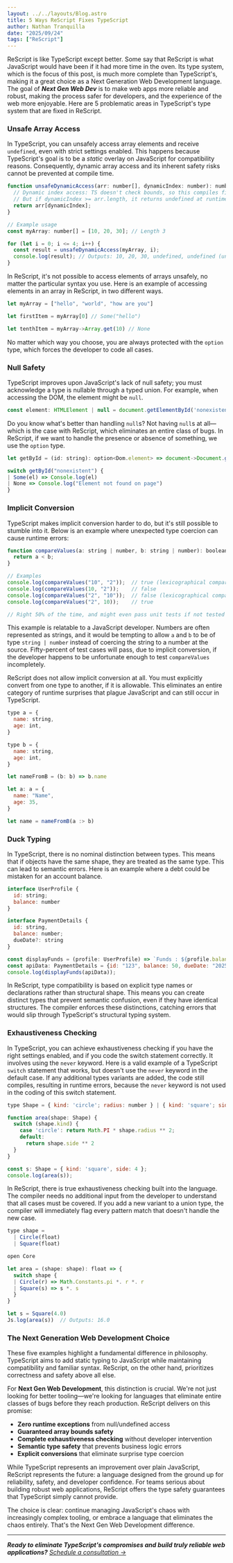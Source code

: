 ```yaml
---
layout: ../../layouts/Blog.astro
title: 5 Ways ReScript Fixes TypeScript
author: Nathan Tranquilla
date: "2025/09/24"
tags: ["ReScript"]
---
```


ReScript is like TypeScript except better. Some say that ReScript is what JavaScript would have been if it had more time in the oven. Its type system, which is the focus of this post, is much more complete than TypeScript's, making it a great choice as a Next Generation Web Development language. The goal of _**Next Gen Web Dev**_ is to make web apps more reliable and robust, making the process safer for developers, and the experience of the web more enjoyable. Here are 5 problematic areas in TypeScript's type system that are fixed in ReScript.

### Unsafe Array Access

In TypeScript, you can unsafely access array elements and receive `undefined`, even with strict settings enabled. This happens because TypeScript's goal is to be a _static_ overlay on JavaScript for compatibility reasons. Consequently, dynamic array access and its inherent safety risks cannot be prevented at compile time.

```js
function unsafeDynamicAccess(arr: number[], dynamicIndex: number): number  {
  // Dynamic index access: TS doesn't check bounds, so this compiles fine.
  // But if dynamicIndex >= arr.length, it returns undefined at runtime.
  return arr[dynamicIndex];
}

// Example usage
const myArray: number[] = [10, 20, 30]; // Length 3

for (let i = 0; i <= 4; i++) {
  const result = unsafeDynamicAccess(myArray, i);
  console.log(result); // Outputs: 10, 20, 30, undefined, undefined (unsafe access!)
}
```

In ReScript, it's not possible to access elements of arrays unsafely, no matter the particular syntax you use. Here is an example of accessing elements in an array in ReScript, in two different ways.

```js
let myArray = ["hello", "world", "how are you"]

let firstItem = myArray[0] // Some("hello")

let tenthItem = myArray->Array.get(10) // None
```

No matter which way you choose, you are always protected with the `option` type, which forces the developer to code all cases.

### Null Safety

TypeScript improves upon JavaScript's lack of null safety; you must acknowledge a type is nullable through a typed union. For example, when accessing the DOM, the element might be `null`.

```js
const element: HTMLElement | null = document.getElementById('nonexistent');
```

Do you know what's better than handling `null`s? Not having `null`s at all—which is the case with ReScript, which eliminates an entire class of bugs. In ReScript, if we want to handle the presence or absence of something, we use the `option` type.

```js
let getById = (id: string): option<Dom.element> => document->Document.getElementById(id);

switch getById("nonexistent") {
| Some(el) => Console.log(el)
| None => Console.log("Element not found on page")
}
```

### Implicit Conversion

TypeScript makes implicit conversion harder to do, but it's still possible to stumble into it. Below is an example where unexpected type coercion can cause runtime errors:

```js
function compareValues(a: string | number, b: string | number): boolean {
  return a < b;
}

// Examples
console.log(compareValues("10", "2"));  // true (lexicographical comparison), but should be false
console.log(compareValues(10, "2"));    // false
console.log(compareValues("2", "10"));  // false (lexicographical comparison), but should be true
console.log(compareValues("2", 10));    // true

// Right 50% of the time, and might even pass unit tests if not tested carefully
```

This example is relatable to a JavaScript developer. Numbers are often represented as strings, and it would be tempting to allow `a` and `b` to be of type `string | number` instead of coercing the string to a number at the source. Fifty-percent of test cases will pass, due to implicit conversion, if the developer happens to be unfortunate enough to test `compareValues` incompletely.

ReScript does not allow implicit conversion at all. You must explicitly convert from one type to another, if it is allowable. This eliminates an entire category of runtime surprises that plague JavaScript and can still occur in TypeScript.

```js
type a = {
  name: string,
  age: int,
}

type b = {
  name: string,
  age: int,
}

let nameFromB = (b: b) => b.name

let a: a = {
  name: "Name",
  age: 35,
}

let name = nameFromB(a :> b)
```

### Duck Typing

In TypeScript, there is no nominal distinction between types. This means that if objects have the same shape, they are treated as the same type. This can lead to semantic errors. Here is an example where a debt could be mistaken for an account balance.

```js
interface UserProfile {
  id: string;
  balance: number
}

interface PaymentDetails {
  id: string,
  balance: number;
  dueDate?: string
}

const displayFunds = (profile: UserProfile) => `Funds : ${profile.balance}`;
const apiData: PaymentDetails = {id: "123", balance: 50, dueDate: "2025-01-01"};
console.log(displayFunds(apiData));
```

In ReScript, type compatibility is based on explicit type names or declarations rather than structural shape. This means you can create distinct types that prevent semantic confusion, even if they have identical structures. The compiler enforces these distinctions, catching errors that would slip through TypeScript's structural typing system.

### Exhaustiveness Checking

In TypeScript, you can achieve exhaustiveness checking if you have the right settings enabled, and if you code the switch statement correctly. It involves using the `never` keyword. Here is a valid example of a TypeScript `switch` statement that works, but doesn't use the `never` keyword in the default case. If any additional types variants are added, the code still compiles, resulting in runtime errors, because the `never` keyword is not used in the coding of this switch statement.

```js
type Shape = { kind: 'circle'; radius: number } | { kind: 'square'; side: number };

function area(shape: Shape) {
  switch (shape.kind) {
    case 'circle': return Math.PI * shape.radius ** 2;
    default:
      return shape.side ** 2
  }
}

const s: Shape = { kind: 'square', side: 4 };
console.log(area(s));
```

In ReScript, there is true exhaustiveness checking built into the language. The compiler needs no additional input from the developer to understand that all cases must be covered. If you add a new variant to a union type, the compiler will immediately flag every pattern match that doesn't handle the new case.

```js
type shape =
  | Circle(float)
  | Square(float)

open Core

let area = (shape: shape): float => {
  switch shape {
  | Circle(r) => Math.Constants.pi *. r *. r
  | Square(s) => s *. s
  }
}

let s = Square(4.0)
Js.log(area(s))  // Outputs: 16.0
```

### The Next Generation Web Development Choice

These five examples highlight a fundamental difference in philosophy. TypeScript aims to add static typing to JavaScript while maintaining compatibility and familiar syntax. ReScript, on the other hand, prioritizes correctness and safety above all else.

For **Next Gen Web Development**, this distinction is crucial. We're not just looking for better tooling—we're looking for languages that eliminate entire classes of bugs before they reach production. ReScript delivers on this promise:

- **Zero runtime exceptions** from null/undefined access
- **Guaranteed array bounds safety**
- **Complete exhaustiveness checking** without developer intervention
- **Semantic type safety** that prevents business logic errors
- **Explicit conversions** that eliminate surprise type coercion

While TypeScript represents an improvement over plain JavaScript, ReScript represents the future: a language designed from the ground up for reliability, safety, and developer confidence. For teams serious about building robust web applications, ReScript offers the type safety guarantees that TypeScript simply cannot provide.

The choice is clear: continue managing JavaScript's chaos with increasingly complex tooling, or embrace a language that eliminates the chaos entirely. That's the Next Gen Web Development difference.

---

_**Ready to eliminate TypeScript's compromises and build truly reliable web applications?** [Schedule a consultation →](/consultation)_
